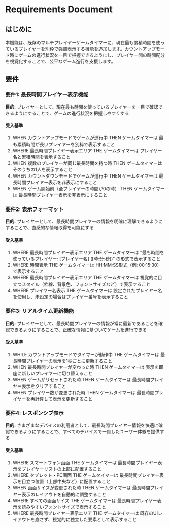 # Requirements Document

## はじめに

本機能は、既存のマルチプレイヤーゲームタイマーに、現在最も累積時間を使っているプレイヤーを別枠で強調表示する機能を追加します。カウントアップモード時にゲームの進行状況を一目で把握できるようにし、プレイヤー間の時間配分を視覚化することで、公平なゲーム進行を支援します。

## 要件

### 要件1: 最長時間プレイヤー表示機能
**目的:** プレイヤーとして、現在最も時間を使っているプレイヤーを一目で確認できるようにすることで、ゲームの進行状況を把握しやすくする

#### 受入基準
1. WHEN カウントアップモードでゲームが進行中 THEN ゲームタイマーは 最も累積時間が長いプレイヤーを別枠で表示すること
2. WHERE 最長時間プレイヤー表示エリア THE ゲームタイマーは プレイヤー名と累積時間を表示すること
3. WHEN 複数のプレイヤーが同じ最長時間を持つ時 THEN ゲームタイマーは そのうちの1人を表示すること
4. WHEN カウントダウンモードでゲームが進行中 THEN ゲームタイマーは 最長時間プレイヤー表示を非表示にすること
5. WHEN ゲーム開始前（全プレイヤーの時間が0の時） THEN ゲームタイマーは 最長時間プレイヤー表示を非表示にすること

### 要件2: 表示フォーマット
**目的:** プレイヤーとして、最長時間プレイヤーの情報を明確に理解できるようにすることで、直感的な情報取得を可能にする

#### 受入基準
1. WHERE 最長時間プレイヤー表示エリア THE ゲームタイマーは "最も時間を使っているプレイヤー: [プレイヤー名] ([時:分:秒])" の形式で表示すること
2. WHERE 時間表示 THE ゲームタイマーは HH:MM:SS形式（例: 00:15:30）で表示すること
3. WHERE 最長時間プレイヤー表示エリア THE ゲームタイマーは 視覚的に目立つスタイル（枠線、背景色、フォントサイズなど）で表示すること
4. WHERE プレイヤー名表示 THE ゲームタイマーは 設定されたプレイヤー名を使用し、未設定の場合はプレイヤー番号を表示すること

### 要件3: リアルタイム更新機能
**目的:** プレイヤーとして、最長時間プレイヤーの情報が常に最新であることを確認できるようにすることで、正確な情報に基づいてゲームを進行できる

#### 受入基準
1. WHILE カウントアップモードでタイマーが動作中 THE ゲームタイマーは 最長時間プレイヤーの表示を1秒ごとに更新すること
2. WHEN 最長時間プレイヤーが変わった時 THEN ゲームタイマーは 表示を即座に新しいプレイヤーに切り替えること
3. WHEN ゲームがリセットされた時 THEN ゲームタイマーは 最長時間プレイヤー表示をクリアすること
4. WHEN プレイヤー数が変更された時 THEN ゲームタイマーは 最長時間プレイヤーを再計算して表示を更新すること

### 要件4: レスポンシブ表示
**目的:** さまざまなデバイスの利用者として、最長時間プレイヤー情報を快適に確認できるようにすることで、すべてのデバイスで一貫したユーザー体験を提供する

#### 受入基準
1. WHERE スマートフォン画面 THE ゲームタイマーは 最長時間プレイヤー表示をプレイヤーリストの上部に配置すること
2. WHERE タブレット・PC画面 THE ゲームタイマーは 最長時間プレイヤー表示を目立つ位置（上部中央など）に配置すること
3. WHEN 画面サイズが変更された時 THEN ゲームタイマーは 最長時間プレイヤー表示のレイアウトを自動的に調整すること
4. WHERE すべての画面サイズ THE ゲームタイマーは 最長時間プレイヤー表示を読みやすいフォントサイズで表示すること
5. WHERE 最長時間プレイヤー表示エリア THE ゲームタイマーは 既存のUIレイアウトを崩さず、視覚的に独立した要素として表示すること
